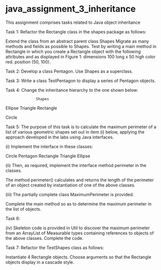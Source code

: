 # java_assignment_3_inheritance

This assignment comprises tasks related to Java object inheritance

Task 1: Refactor the Rectangle class in the shapes package as follows:

Extend the class from an abstract parent class Shapes
Migrate as many methods and fields as possible to Shapes.
Test by writing a main method in Rectangle in which you create a Rectangle object with the following attributes and as displayed in Figure 1:
dimensions 100 long x 50 high
color red.
position (50, 100).

Task 2: Develop a class Pentagon. Use Shapes as a superclass.

Task 3: Write a class TestPentagon to display a series of Pentagon objects.

Task 4: Change the inheritance hierarchy to the one shown below:

                  Shapes
                         
  Ellipse        Triangle      Rectangle
  
  Circle

Task 5: The purpose of this task is to calculate the maximum perimeter of a list of various geometric shapes set out in item (i) below, 
applying the approach developed in the labs using Java interfaces.

(i) Implement the interface in these classes:

Circle
Pentagon
Rectangle
Triangle
Ellipse

(ii) Then, as required, implement the interface method perimeter in the classes.

The method perimeter() calculates and returns the length of the perimeter of an object 
created by instantiation of one of the above classes.

(iii) The partially complete class MaximumPerimeter is provided.

Complete the main method so as to determine the maximum perimeter in the list of objects.

Task 6: 

(iv) Skeleton code is provided in Util to discover the maximum perimeter from an ArrayList of Measurable types containing references to objects of the above classes. 
Complete the code.

Task 7: Refactor the TestShapes class as follows:

Instantiate 4 Rectangle objects. 
Choose arguments so that the Rectangle objects display in a cascade style.


